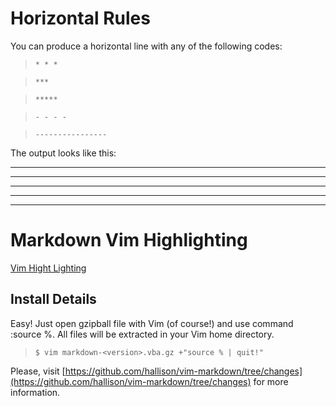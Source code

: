 # Horizontal Rules

You can produce a horizontal line with any of the following codes:

>`* * *`

>`***`

>`*****`

>`- - - -`

>`----------------`

The output looks like this:

* * *

***

*****

- - - -

------------------

# Markdown Vim Highlighting

[Vim Hight Lighting](http://www.vim.org/scripts/script.php?script_id=2882)

## Install Details

Easy! Just open gzipball file with Vim (of course!) and use command :source %.
All files will be extracted in your Vim home directory.

>`$ vim markdown-<version>.vba.gz +"source % | quit!"`

Please, visit
[https://github.com/hallison/vim-markdown/tree/changes](https://github.com/hallison/vim-markdown/tree/changes) for more information.

